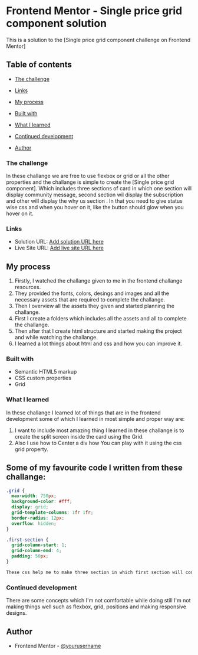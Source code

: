# Frontend Mentor - Single price grid component solution

This is a solution to the [Single price grid component challenge on Frontend Mentor]

## Table of contents

- [The challenge](#the-challenge)

- [Links](#links)

- [My process](#my-process)

- [Built with](#built-with)

- [What I learned](#what-i-learned)

- [Continued development](#continued-development)

- [Author](#author)


### The challenge

In these challange we are free to use flexbox or grid or all the other properties and the challange is simple to create the [Single price grid component].
Which includes three sections of card in which one section will display community message, second section wil display the subscription and other will display the why us section .
In that you need to give status wise css and when you hover on it, like the button should glow when you hover on it.


### Links

- Solution URL: [Add solution URL here](https://your-solution-url.com)
- Live Site URL: [Add live site URL here](https://your-live-site-url.com)


## My process

1. Firstly, I watched the challange given to me in the frontend challange resources.
2. They provided the fonts, colors, desings and images and all the necessary assets that are required to complete the challange.
3. Then I overview all the assets they  given and started planning the challange.
4. First I create a folders which includes all the assets and all to complete the challange.
5. Then after that I create html structure  and started making the project and while watching the challange.
6. I learned a lot things about html and css and how you can improve it.


### Built with

- Semantic HTML5 markup
- CSS custom properties
- Grid


### What I learned

In these challange I learned lot of things that are in the frontend development some of which  I learned in most simple and proper way are:

1. I want to include most amazing thing I learned in these challange is to create the split screen inside the card using the Grid.
2. Also I use how to Center a div how You can play with it using the css grid property.


## Some of my favourite code I written from these challange:

```css
.grid {
  max-width: 750px;
  background-color: #fff;
  display: grid;
  grid-template-columns: 1fr 1fr;
  border-radius: 12px;
  overflow: hidden;
}

.first-section {
  grid-column-start: 1;
  grid-column-end: 4;
  padding: 50px;
}

These css help me to make three section in which first section will contain the whole row and the below that section there are two sections will be displayed using the css grid property which will help in making the design in very simple way of the card very simple and is same like the challange in most of the perfect manner also I'm simple able to manage all the elements in these section with proper style.
```

### Continued development

There are some concepts which I'm not comfortable while doing still I'm not making things well such as flexbox, grid, positions and making responsive designs.

## Author

- Frontend Mentor - [@yourusername](https://www.frontendmentor.io/profile/yourusername)
